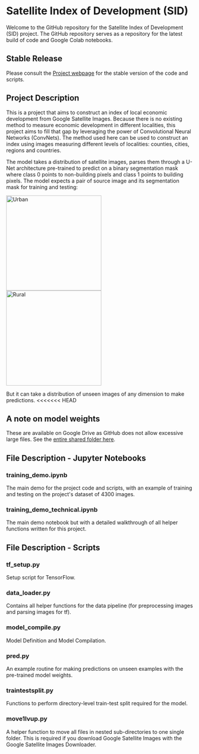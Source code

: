 # Satellite Index of Development (SID)

Welcome to the GitHub repository for the Satellite Index of Development (SID) project. The GitHub repository serves as a repository for the latest build of code and Google Colab notebooks.

## Stable Release
Please consult the [Project webpage](https://kylechanhy.netlify.app/project/sidv1/) for the stable version of the code and scripts.

## Project Description

This is a project that aims to construct an index of local economic development from Google Satellite Images. Because there is no existing method to measure economic development in different localities, this project aims to fill that gap by leveraging the power of Convolutional Neural Networks (ConvNets). The method used here can be used to construct an index using images measuring different levels of localities: counties, cities, regions and countries.

The model takes a distribution of satellite images, parses them through a U-Net architecture pre-trained to predict on a binary segmentation mask where class 0 points to non-building pixels and class 1 points to building pixels. The model expects a pair of source image and its segmentation mask for training and testing:

<img src="https://drive.google.com/uc?id=12NYztvcf0-WqEKkDSuhys19CF4BYJo7d" alt="Urban" width="256"/>

<img src="https://drive.google.com/uc?id=1VMBxH81uwqydFm4BS1yOdftRTwy00E4R" alt="Rural" width="256"/>

But it can take a distribution of unseen images of any dimension to make predictions.
<<<<<<< HEAD

## A note on model weights

These are available on Google Drive as GitHub does not allow excessive large files. See the [entire shared folder here](https://drive.google.com/drive/folders/1m38V-wL2gPonnoeZtQYD3jBfLf0dbBth?usp=sharing).

## File Description - Jupyter Notebooks

### training_demo.ipynb

The main demo for the project code and scripts, with an example of training and testing on the project's dataset of 4300 images.

### training_demo_technical.ipynb

The main demo notebook but with a detailed walkthrough of all helper functions written for this project.

## File Description - Scripts

### tf_setup.py

Setup script for TensorFlow.

### data_loader.py

Contains all helper functions for the data pipeline (for preprocessing images and parsing images for tf).

### model_compile.py

Model Definition and Model Compilation.

### pred.py

An example routine for making predictions on unseen examples with the pre-trained model weights.

### traintestsplit.py

Functions to perform directory-level train-test split required for the model.

### move1lvup.py

A helper function to move all files in nested sub-directories to one single folder. This is required if you download Google Satellite Images with the Google Satellite Images Downloader.






